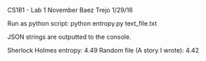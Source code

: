 CS181 - Lab 1
November Baez Trejo
1/29/16

Run as python script:
python entropy.py text_file.txt

JSON strings are outputted to the console.

Sherlock Holmes entropy: 4.49
Random file (A story I wrote): 4.42